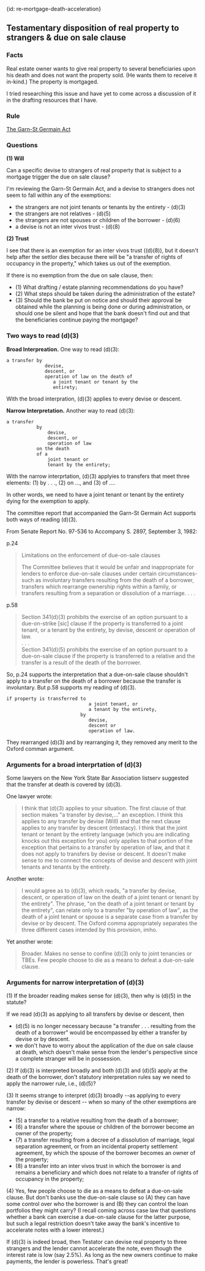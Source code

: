{id: re-mortgage-death-acceleration}
## Testamentary disposition of real property to strangers & due on sale clause

### Facts

Real estate owner wants to give real property to several beneficiaries upon his death and does not want the property sold. (He wants them to receive it in-kind.) The property is mortgaged.

I tried researching this issue and have yet to come across a discussion of it in the drafting resources that I have.  


### Rule

[The Garn-St Germain Act](https://www.law.cornell.edu/uscode/text/12/1701j-3)

<!-- 

- [ ] 2024-03-04 Write the rule section. 

-->


### Questions 

**(1) Will**

Can a specific devise to strangers of real property that is subject to a mortgage trigger the due on sale clause? 

I'm reviewing the Garn-St Germain Act, and a devise to strangers does not seem to fall within any of the exemptions: 

- the strangers are not joint tenants or tenants by the entirety - (d)(3)
- the strangers are not relatives - (d)(5) 
- the strangers are not spouses or children of the borrower - (d)(6) 
- a devise is not an inter vivos trust - (d)(8) 

**(2) Trust**

I see that there is an exemption for an inter vivos trust ((d)(8)), but it doesn't help after the settlor dies because there will be "a transfer of rights of occupancy in the property," which takes us out of the exemption. 

If there is no exemption from the due on sale clause, then: 

- (1) What drafting / estate planning recommendations do you have?
- (2) What steps should be taken during the administration of the estate? 
- (3) Should the bank be put on notice and should their approval be obtained while the planning is being done or during administration, or should one be silent and hope that the bank doesn't find out and that the beneficiaries continue paying the mortgage?


### Two ways to read (d)(3)

**Broad Interpreation.** One way to read (d)(3): 

```
a transfer by 
              devise,
              descent, or
              operation of law on the death of 
                 a joint tenant or tenant by the 
                 entirety;
```

With the broad interpration, (d)(3) applies to every devise or descent. 

**Narrow Interpretation.** Another way to read (d)(3): 

```
a transfer 
           by 
               devise,
               descent, or
               operation of law
           on the death
           of a 
               joint tenant or  
               tenant by the entirety;
```

With the narrow interprtation, (d)(3) applyies to transfers that meet three elements: (1) by . . ., (2) on ..., and (3) of ....

In other words, we need to have a joint tenant or tenant by the entirety dying for the exemption to apply. 

The committee report that accompanied the Garn-St Germain Act supports both ways of reading (d)(3).

From Senate Report No. 97-536 to Accompany S. 2897, September 3, 1982: 

p.24

> Limitations on the enforcement of due-on-sale clauses  
>   
> The Committee believes that it would be unfair and inappropriate for lenders to enforce due-on-sale clauses under certain circumstances-such as involuntary transfers resulting from the death of a borrower, transfers which rearrange ownership rights within a family, or transfers resulting from a separation or dissolution of a marriage. . . . 

p.58

> Section 341(d)(3) prohibits the exercise of an option pursuant to a due-on-strike [sic] clause if the property is transferred to a joint tenant, or a tenant by the entirety, by devise, descent or operation of law.  
> . . .  
> Section 341(d)(5) prohibits the exercise of an option pursuant to a due-on-sale clause if the property is transferred to a relative and the transfer is a result of the death of the borrower.

So, p.24 supports the interpretation that a due-on-sale clause shouldn't apply to a transfer on the death of a borrower because the transfer is involuntary. But p.58 supports my reading of (d)(3).

```
if property is transferred to 
                              a joint tenant, or
                              a tenant by the entirety,
                           by 
                              devise, 
                              descent or 
                              operation of law. 
```

They rearranged (d)(3) and by rearranging it, they removed any merit to the Oxford comman argument. 
 

### Arguments for a broad interprtation of (d)(3)


Some lawyers on the New York State Bar Association listserv suggested that the transfer at death is covered by (d)(3). 

One lawyer wrote: 

> I think that (d)(3) applies to your situation.  The first clause of that section makes "a transfer by devise,..." an exception.   I think this applies to any transfer by devise (Will) and that the next clause applies to any transfer by descent (intestacy).  I think that the joint tenant or tenant by the entirety language (which you are indicating knocks out this exception for you) only applies to that portion of the exception that pertains to a transfer by operation of law, and that it does not apply to transfers by devise or descent.  It doesn't make sense to me to connect the concepts of devise and descent with joint tenants and tenants by the entirety.

Another wrote: 

> I would agree as to (d)(3), which reads, "a transfer by devise, descent, or operation of law on the death of a joint tenant or tenant by the entirety". The phrase, "on the death of a joint tenant or tenant by the entirety", can relate only to a transfer "by operation of law", as the death of a joint tenant or spouse is a separate case from a transfer by devise or by descent. The Oxford comma appropriately separates the three different cases intended by this provision, imho. 

Yet another wrote: <!-- Lewis Taishoff, [RE: Scope of Garn-St Germain Act (d)(3) exemption?](https://communities.nysba.org/discussion/scope-of-garn-st-germain-act-d3-exemption), NYSBA RE Listserv, March 3, 2024. -->

> Broader. Makes no sense to confine (d)(3) only to joint tenancies or TBEs. Few people choose to die as a means to defeat a due-on-sale clause. 

### Arguments for narrow interpretation of (d)(3)

(1) If the broader reading makes sense for (d)(3), then why is (d)(5) in the statute?

If we read (d)(3) as applying to all transfers by devise or descent, then 

- (d)(5) is no longer necessary because "a transfer . . . resulting from the death of a borrower" would be encompassed by either a transfer by devise or by descent.
- we don't have to worry about the application of the due on sale clause at death, which doesn't make sense from the lender's perspective since a complete stranger will be in possession. 

(2) If (d)(3) is interpreted broadly and both (d)(3) and (d)(5) apply at the death of the borrower, don't statutory interpretation rules say we need to apply the narrower rule, i.e., (d)(5)? 

(3) It seems strange to interpret (d)(3) broadly --as applying to every transfer by devise or descent -- when so many of the other exemptions are narrow: 

- (5)  a transfer to a relative resulting from the death of a borrower;
- (6)  a transfer where the spouse or children of the borrower become an owner of the property;
- (7)  a transfer resulting from a decree of a dissolution of marriage, legal separation agreement, or from an incidental property settlement agreement, by which the spouse of the borrower becomes an owner of the property;
- (8)  a transfer into an inter vivos trust in which the borrower is and remains a beneficiary and which does not relate to a transfer of rights of occupancy in the property;

(4) Yes, few people choose to die as a means to defeat a due-on-sale clause. But don't banks use the due-on-sale clause so (A) they can have some control over who the borrower is and (B) they can control the loan portfolios they might carry? (I recall coming across case law that questions whether a bank can exercise a due-on-sale clause for the latter purpose, but such a legal restriction doesn't take away the bank's incentive to accelerate notes with a lower interest.) 


If (d)(3) is indeed broad, then Testator can devise real property to three strangers and the lender cannot accelerate the note, even though the interest rate is low (say 2.5%). As long as the new owners continue to make payments, the lender is powerless. That's great! 


<!--

The end of an Emily Dickinson poem comes to mind:

> But, most, like Chaos-Stopless-cool-  
> Without a Chance, or Spar-  
> Or even a Report of Land-  
> To justify-Despair.  

-->


<!-- 
Personally, I don't think the exemption applies when a transfer is made to strangers because (1) then we wouldn't need the exemption in (d)(5), and (2) it doesn't make sense from a lender's perspective -- someone completely unrelated to the borrower is now in the position of the borrower. 
-->